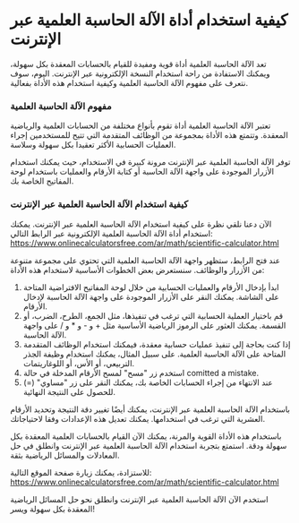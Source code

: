 كيفية استخدام أداة الآلة الحاسبة العلمية عبر الإنترنت
=====================================================

تعد الآلة الحاسبة العلمية أداة قوية ومفيدة للقيام بالحسابات المعقدة بكل سهولة، ويمكنك الاستفادة من راحة استخدام النسخة الإلكترونية عبر الإنترنت. اليوم، سوف نتعرف على مفهوم الآلة الحاسبة العلمية وكيفية استخدام هذه الأداة بفعالية.

### مفهوم الآلة الحاسبة العلمية

تعتبر الآلة الحاسبة العلمية أداة تقوم بأنواع مختلفة من الحسابات العلمية والرياضية المعقدة. وتتمتع هذه الأداة بمجموعة من الوظائف المتقدمة التي تتيح للمستخدمين إجراء العمليات الحسابية الأكثر تعقيدا بكل سهولة وسلاسة.

توفر الآلة الحاسبة العلمية عبر الإنترنت مرونة كبيرة في الاستخدام، حيث يمكنك استخدام الأزرار الموجودة على واجهة الآلة الحاسبة أو كتابة الأرقام والعمليات باستخدام لوحة المفاتيح الخاصة بك.

### كيفية استخدام الآلة الحاسبة العلمية عبر الإنترنت

الآن دعنا نلقي نظرة على كيفية استخدام الآلة الحاسبة العلمية عبر الإنترنت. يمكنك استخدام أداة الآلة الحاسبة العلمية الإلكترونية عبر الرابط التالي: <https://www.onlinecalculatorsfree.com/ar/math/scientific-calculator.html>

عند فتح الرابط، ستظهر واجهة الآلة الحاسبة العلمية التي تحتوي على مجموعة متنوعة من الأزرار والوظائف. سنستعرض بعض الخطوات الأساسية لاستخدام هذه الأداة:

1. ابدأ بإدخال الأرقام والعمليات الحسابية من خلال لوحة المفاتيح الافتراضية المتاحة على الشاشة. يمكنك النقر على الأزرار الموجودة على واجهة الآلة الحاسبة لإدخال الأرقام.
2. قم باختيار العملية الحسابية التي ترغب في تنفيذها، مثل الجمع، الطرح، الضرب، أو القسمة. يمكنك العثور على الرموز الرياضية الأساسية مثل + و - و \* و / على واجهة الآلة الحاسبة.
3. إذا كنت بحاجة إلى تنفيذ عمليات حسابية معقدة، فيمكنك استخدام الوظائف المتقدمة المتاحة على الآلة الحاسبة العلمية. على سبيل المثال، يمكنك استخدام وظيفة الجذر التربيعي، أو الأس، أو اللوغاريتمات.
4. استخدم زر "مسح" لمسح الأرقام المدخلة في حالة comitted a mistake.
5. عند الانتهاء من إجراء الحسابات الخاصة بك، يمكنك النقر على زر "مساوي" (=) للحصول على النتيجة النهائية.

باستخدام الآلة الحاسبة العلمية عبر الإنترنت، يمكنك أيضًا تغيير دقة النتيجة وتحديد الأرقام العشرية التي ترغب في استخدامها. يمكنك تعديل هذه الإعدادات وفقا لاحتياجاتك.

باستخدام هذه الأداة القوية والمرنة، يمكنك الآن القيام بالحسابات العلمية المعقدة بكل سهولة ودقة. استمتع بتجربة استخدام الآلة الحاسبة العلمية عبر الإنترنت وانطلق في حل المعادلات والمسائل الرياضية بثقة.

للاستزادة، يمكنك زيارة صفحة الموقع التالية: <https://www.onlinecalculatorsfree.com/ar/math/scientific-calculator.html>

استخدم الآن الآلة الحاسبة العلمية عبر الإنترنت وانطلق نحو حل المسائل الرياضية المعقدة بكل سهولة ويسر!